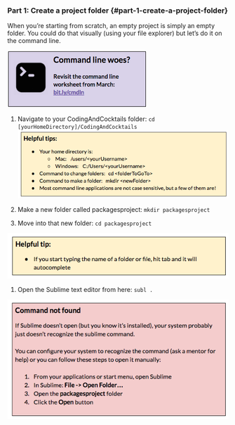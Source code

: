 ### Part 1: Create a project folder {#part-1-create-a-project-folder}

When you’re starting from scratch, an empty project is simply an empty folder. You could do that visually (using your file explorer) but let’s do it on the command line.

[![](../images/command-line.png)](http://bit.ly/cmdln)

1.  Navigate to your CodingAndCocktails folder: ``cd [yourHomeDirectory]/CodingAndCocktails``
![](../images/3.png)

1.  Make a new folder called packagesproject: ``mkdir packagesproject``
2.  Move into that new folder: ``cd packagesproject``

  ![](../images/5.png)

1.  Open the Sublime text editor from here: ``subl .``

![](../images/6.png)